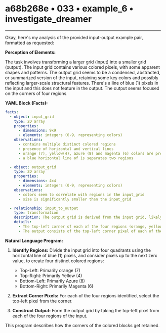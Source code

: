 # a68b268e • 033 • example_6 • investigate_dreamer

---
Okay, here's my analysis of the provided input-output example pair, formatted as requested:

**Perception of Elements:**

The task involves transforming a larger grid (input) into a smaller grid (output). The input grid contains various colored pixels, with some apparent shapes and patterns. The output grid seems to be a condensed, abstracted, or summarized version of the input, retaining some key colors and possibly reflecting larger-scale structural features. There's a line of blue (1) pixels in the input and this does not feature in the output. The output seems focused on the corners of four regions.

**YAML Block (Facts):**



```yaml
facts:
  - object: input_grid
    type: 2D array
    properties:
      - dimensions: 9x9
      - elements: integers (0-9, representing colors)
    observations:
      - contains multiple distinct colored regions
      - presence of horizontal and vertical lines
      - orange (7), yellow(4), azure (8) and magenta (6) colors are prominent in distinct regions separated by the blue(1) line
      - a blue horizontal line of 1s separates two regions

  - object: output_grid
    type: 2D array
    properties:
      - dimensions: 4x4
      - elements: integers (0-9, representing colors)
    observations:
      - colors seem to correlate with regions in the input_grid
      - size is significantly smaller than the input_grid

  - relationship: input_to_output
    type: transformation
    description: The output grid is derived from the input grid, likely by summarizing or abstracting larger regions into single pixels.
    details:
      - The top-left corner of each of the four regions (orange, yellow, azure, magenta) in input is retained in the output.
      - The output consists of the top-left corner pixel of each of these regions and a horizontal line separating the two.
```



**Natural Language Program:**

1.  **Identify Regions:** Divide the input grid into four quadrants using the horizontal line of blue (1) pixels, and consider pixels up to the next zero value, to create four distinct colored regions:
    *   Top-Left: Primarily orange (7)
    *   Top-Right: Primarily Yellow (4)
    *    Bottom-Left: Primarily Azure (8)
    *   Bottom-Right: Primarily Magenta (6)

2.  **Extract Corner Pixels:** For each of the four regions identified, select the top-left pixel from the corner.

3.  **Construct Output:** Form the output grid by taking the top-left pixel from each of the four regions of the input.

This program describes how the corners of the colored blocks get retained.

